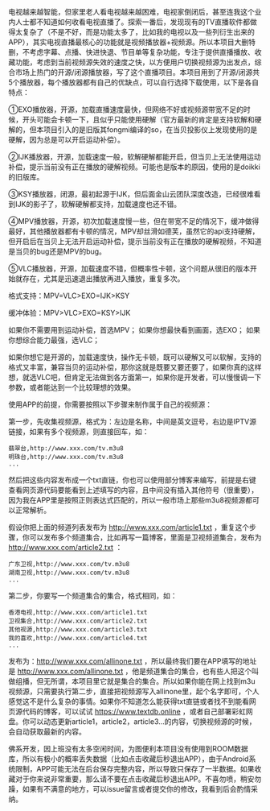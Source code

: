 电视越来越智能，但家里老人看电视越来越困难，电视家倒闭后，甚至连我这个业内人士都不知道如何收看电视直播了。探索一番后，发现现有的TV直播软件都做得太复杂了（不是不好，而是功能太多了，比如我的电视以及一些列衍生出来的APP），其实电视直播最核心的功能就是视频播放器+视频源。所以本项目大删特删，不考虑字幕、点播、快进快退、节目单等复杂功能，专注于提供直播播放、收藏功能，考虑到当前视频源失效的速度之快，以方便用户切换视频源为出发点，综合市场上热门的开源/闭源播放器，写了这个直播项目。本项目用到了开源/闭源共5个播放器，每个播放器都有自己的优缺点，可以自行选择下载使用，以下是各自特点：

①EXO播放器，开源，加载直播速度最快，但网络不好或视频源带宽不足的时候，开头可能会卡顿一下，且似乎只能使用硬解（官方最新的肯定是支持软解和硬解的，但本项目引入的是旧版其fongmi编译的so，在当贝投影仪上发现使用的是硬解，因为总是可以开启运动补偿）。

②IJK播放器，开源，加载速度一般，软解硬解都能开启，但当贝上无法使用运动补偿，提示当前没有正在播放的硬解视频。可能也是版本的原因，使用的是doikki的旧版库。

③KSY播放器，闭源，最初起源于IJK，但后面金山云团队深度改造，已经很难看到IJK的影子了，软解硬解都支持，加载速度也还不错。

④MPV播放器，开源，初次加载速度慢一些，但在带宽不足的情况下，缓冲做得最好，其他播放器都有卡顿的情况，MPV却丝滑如德芙，虽然它的api支持硬解，但开启后在当贝上无法开启运动补偿，提示当前没有正在播放的硬解视频，不知道是当贝的bug还是MPV的bug。

⑤VLC播放器，开源，加载速度不错，但概率性卡顿，这个问题从很旧的版本开始就存在，尤其是迅速退出播放再进入播放，重复多次。

格式支持：MPV=VLC>EXO=IJK>KSY

缓冲体验：MPV>VLC>EXO=KSY>IJK

如果你不需要用到运动补偿，首选MPV；
如果你想最快看到画面，选EXO；
如果你想综合能力最强，选VLC；

如果你想它是开源的，加载速度快，操作无卡顿，既可以硬解又可以软解，支持的格式又丰富，兼容当贝的运动补偿，那你这就是既要又要还要了，如果你真的这样想，就选VLC吧，但肯定无法做到各方面第一，如果你是开发者，可以慢慢调一下参数，或者能达到一个比较理想的效果。

使用APP的前提，你需要按照以下步骤来制作属于自己的视频源：

第一步，先收集视频源，格式为：左边是名称，中间是英文逗号，右边是IPTV源链接，如果有多个视频源，则直接回车，如：
```
翡翠台,http://www.xxx.com/tv.m3u8
明珠台,http://www.xxx.com/tv.m3u8
...
```
然后把这些内容发布成一个txt直链，你也可以使用部分博客来编写，前提是右键查看网页源代码要能看到上述填写的内容，且中间没有插入其他符号（很重要），因为我在APP里是按照正则表达式匹配的，所以一般市场上那些m3u8视频源都可以正常解析。

假设你把上面的频道列表发布为 http://www.xxx.com/article1.txt ，重复这个步骤，你可以发布多个频道集合，比如再写一篇博客，里面是卫视频道集合，发布为 http://www.xxx.com/article2.txt ：
```
广东卫视,http://www.xxx.com/tv.m3u8
湖南卫视,http://www.xxx.com/tv.m3u8
...
```

第二步，你要写一个频道集合的集合，格式相同，如：
```
香港电视,http://www.xxx.com/article1.txt
卫视集合,http://www.xxx.com/article2.txt
其他视源,http://www.xxx.com/article3.txt
我的喜欢,http://www.xxx.com/article4.txt
...
```

发布为：http://www.xxx.com/allinone.txt ，所以最终我们要在APP填写的地址是 http://www.xxx.com/allinone.txt ，他是频道集合的集合，也有些人把这个叫做组播，但无所谓，本项目里它就是集合的集合。所以如果你能在网上找到m3u视频源，只需要执行第二步，直接把视频源写入allinone里，起个名字即可，个人感觉这不是什么复杂的事情。如果你不知道怎么能获得txt直链或者找不到能看网页源代码的博客，可以试试 https://www.textdb.online ，或者自己部署彩虹网盘。你可以动态更新article1，article2，article3...的内容，切换视频源的时候，会自动获取最新的内容。

佛系开发，因上班没有太多空闲时间，为图便利本项目没有使用到ROOM数据库，所以有极小的概率丢失数据（比如点击收藏后秒退出APP），由于Android系统限制，APP可能无法在后台保存完整内容，所以导致只保存了一半数据。如果收藏对于你来说非常重要，那么请不要在点击收藏后秒退出APP。不喜勿喷，稍安勿躁，如果有不满意的地方，可以issue留言或者提交你的修改，我看到后会酌情采纳。
